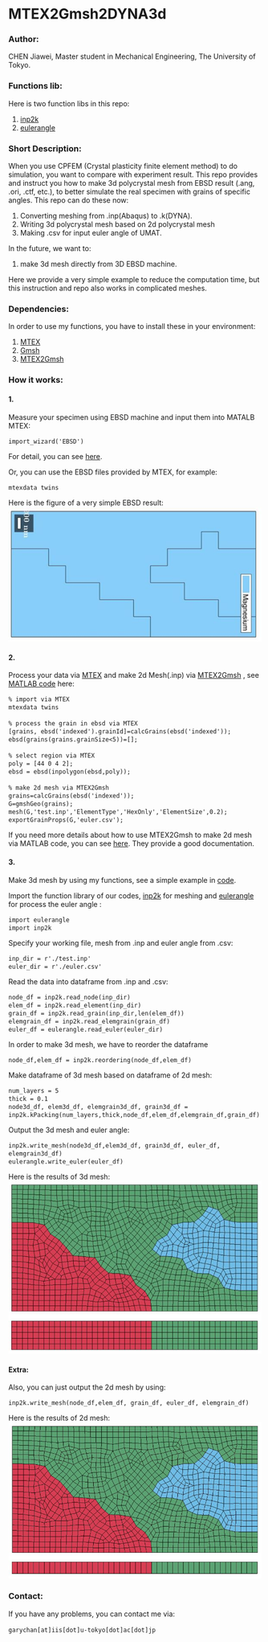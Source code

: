 # MTEX2Gmsh2DYNA3d
### Author:
CHEN Jiawei, Master student in Mechanical Engineering, The University of Tokyo.

### Functions lib:
Here is two function libs in this repo:
1. [inp2k](https://github.com/MaynotbeGarychan/MTEX2Gmsh2DYNA3d/blob/main/inp2k.py)
2. [eulerangle](https://github.com/MaynotbeGarychan/MTEX2Gmsh2DYNA3d/blob/main/eulerangle.py)

### Short Description:
When you use CPFEM (Crystal plasticity finite element method)
to do simulation, you want to compare with experiment result.
This repo provides and instruct you how to make 3d polycrystal 
mesh from EBSD result (.ang, .ori, .ctf, etc.), to better simulate
the real specimen with grains of specific angles. 
This repo can do these now:
1. Converting meshing from .inp(Abaqus) to .k(DYNA).
2. Writing 3d polycrystal mesh based on 2d polycrystal mesh
3. Making .csv for input euler angle of UMAT.

In the future, we want to:
1. make 3d mesh directly from 3D EBSD machine.

Here we provide a very simple example to reduce the computation time, but 
this instruction and repo also works in complicated meshes.

### Dependencies:
In order to use my functions, you have to install these in your environment:
1. [MTEX](https://mtex-toolbox.github.io/)
2. [Gmsh](http://gmsh.info/)
3. [MTEX2Gmsh](https://github.com/DorianDepriester/MTEX2Gmsh) 
### How it works:
#### 1. 
Measure your specimen using EBSD machine and input them into MATALB MTEX:
```buildoutcfg
import_wizard('EBSD')
```
For detail, you can see [here](https://mtex-toolbox.github.io/EBSDImport.html).

Or, you can use the EBSD files provided by MTEX, for example: 
```buildoutcfg
mtexdata twins
```
Here is the figure of a very simple EBSD result:
![](https://github.com/MaynotbeGarychan/MTEX2Gmsh2DYNA3d/blob/main/fig/ebsdmtex.JPG)
#### 2.
Process your data via [MTEX](https://github.com/DorianDepriester/MTEX2Gmsh)  and make 2d Mesh(.inp) via [MTEX2Gmsh](https://github.com/DorianDepriester/MTEX2Gmsh) , see 
[MATLAB code](https://github.com/MaynotbeGarychan/MTEX2Gmsh2DYNA3d/blob/main/ebsd2inp.m)
 here:
```buildoutcfg
% import via MTEX
mtexdata twins

% process the grain in ebsd via MTEX
[grains, ebsd('indexed').grainId]=calcGrains(ebsd('indexed'));
ebsd(grains(grains.grainSize<5))=[];

% select region via MTEX
poly = [44 0 4 2];
ebsd = ebsd(inpolygon(ebsd,poly));

% make 2d mesh via MTEX2Gmsh
grains=calcGrains(ebsd('indexed'));
G=gmshGeo(grains);
mesh(G,'test.inp','ElementType','HexOnly','ElementSize',0.2);
exportGrainProps(G,'euler.csv');
```
If you need more details about how to use MTEX2Gmsh 
to make 2d mesh via MATLAB code, 
you can see [here](https://doriandepriester.github.io/MTEX2Gmsh/html/index.html).
They provide a good documentation.

#### 3. 
Make 3d mesh by using my functions, 
see a simple example in
[code](https://github.com/MaynotbeGarychan/MTEX2Gmsh2DYNA3d/blob/main/example.py).

Import the function library of our codes, 
[inp2k](https://github.com/MaynotbeGarychan/MTEX2Gmsh2DYNA3d/blob/main/inp2k.py)
for meshing and [eulerangle](https://github.com/MaynotbeGarychan/MTEX2Gmsh2DYNA3d/blob/main/eulerangle.py)
for process the euler angle
:
```buildoutcfg
import eulerangle
import inp2k
```
Specify your working file, mesh from .inp and euler angle from .csv:
```buildoutcfg
inp_dir = r'./test.inp'
euler_dir = r'./euler.csv'
```
Read the data into dataframe from .inp and .csv:
```buildoutcfg
node_df = inp2k.read_node(inp_dir)
elem_df = inp2k.read_element(inp_dir)
grain_df = inp2k.read_grain(inp_dir,len(elem_df))
elemgrain_df = inp2k.read_elemgrain(grain_df)
euler_df = eulerangle.read_euler(euler_dir)
```
In order to make 3d mesh, we have to reorder the dataframe
```buildoutcfg
node_df,elem_df = inp2k.reordering(node_df,elem_df)
```
Make dataframe of 3d mesh based on dataframe of 2d mesh:
```buildoutcfg
num_layers = 5
thick = 0.1
node3d_df, elem3d_df, elemgrain3d_df, grain3d_df = inp2k.kPacking(num_layers,thick,node_df,elem_df,elemgrain_df,grain_df)
```
Output the 3d mesh and euler angle:
```buildoutcfg
inp2k.write_mesh(node3d_df,elem3d_df, grain3d_df, euler_df, elemgrain3d_df)
eulerangle.write_euler(euler_df)
```
Here is the results of 3d mesh:
![](https://github.com/MaynotbeGarychan/MTEX2Gmsh2DYNA3d/blob/main/fig/3dmesh.JPG)
#### Extra:
Also, you can just output the 2d mesh by using:
```buildoutcfg
inp2k.write_mesh(node_df,elem_df, grain_df, euler_df, elemgrain_df)
```
Here is the results of 2d mesh:
![](https://github.com/MaynotbeGarychan/MTEX2Gmsh2DYNA3d/blob/main/fig/2dmesh.JPG)

### Contact:
If you have any problems, you can contact me via:

`
garychan[at]iis[dot]u-tokyo[dot]ac[dot]jp
`
